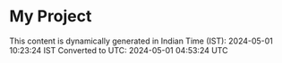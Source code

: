 # My Project

This content is dynamically generated in Indian Time (IST): 2024-05-01 10:23:24 IST
Converted to UTC: 2024-05-01 04:53:24 UTC
